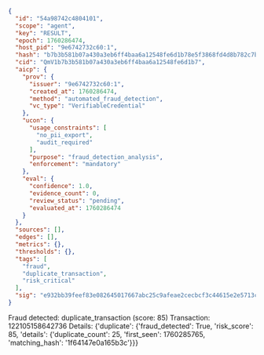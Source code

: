 ```json
{
  "id": "54a98742c4804101",
  "scope": "agent",
  "key": "RESULT",
  "epoch": 1760286474,
  "host_pid": "9e6742732c60:1",
  "hash": "b7b3b581b07a430a3eb6ff4baa6a12548fe6d1b78e5f3868fd4d8b782c7b3a3a",
  "cid": "QmV1b7b3b581b07a430a3eb6ff4baa6a12548fe6d1b7",
  "aicp": {
    "prov": {
      "issuer": "9e6742732c60:1",
      "created_at": 1760286474,
      "method": "automated_fraud_detection",
      "vc_type": "VerifiableCredential"
    },
    "ucon": {
      "usage_constraints": [
        "no_pii_export",
        "audit_required"
      ],
      "purpose": "fraud_detection_analysis",
      "enforcement": "mandatory"
    },
    "eval": {
      "confidence": 1.0,
      "evidence_count": 0,
      "review_status": "pending",
      "evaluated_at": 1760286474
    }
  },
  "sources": [],
  "edges": [],
  "metrics": {},
  "thresholds": {},
  "tags": [
    "fraud",
    "duplicate_transaction",
    "risk_critical"
  ],
  "sig": "e932bb39feef83e082645017667abc25c9afeae2cecbcf3c44615e2e5713c050"
}
```

Fraud detected: duplicate_transaction (score: 85)
Transaction: 122105158642736
Details: {'duplicate': {'fraud_detected': True, 'risk_score': 85, 'details': {'duplicate_count': 25, 'first_seen': 1760285765, 'matching_hash': '1f64147e0a165b3c'}}}